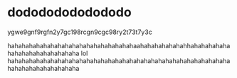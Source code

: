 # dodododododododo
ygwe9gnf9rgfn2y7gc198rcgn9cgc98ry2t73t7y3c

hahahahahahahahahahahahahahahahahahaahahahahahahahhahahahahahahahahahahahahahahaha lol hahahahahahahahahahahahahahahahahahahahahahahahahahahahahahahahahahahahahahahahaha
